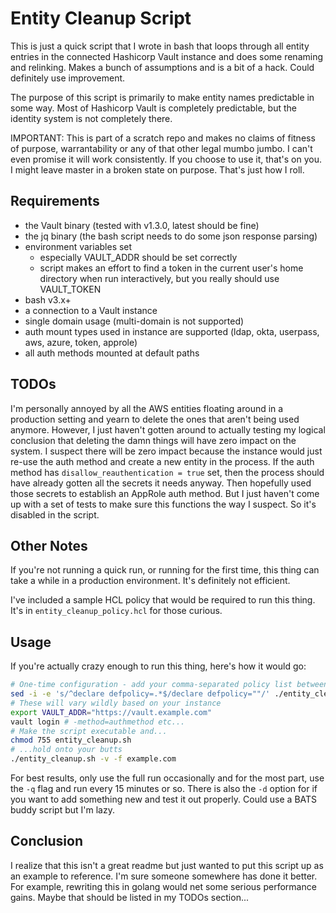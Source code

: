 # Entity Cleanup Script

This is just a quick script that I wrote in bash that loops through all entity entries in the connected Hashicorp Vault instance and does some renaming and relinking. Makes a bunch of assumptions and is a bit of a hack. Could definitely use improvement.

The purpose of this script is primarily to make entity names predictable in some way. Most of Hashicorp Vault is completely predictable, but the identity system is not completely there.

IMPORTANT: This is part of a scratch repo and makes no claims of fitness of purpose, warrantability or any of that other legal mumbo jumbo. I can't even promise it will work consistently. If you choose to use it, that's on you. I might leave master in a broken state on purpose. That's just how I roll.

## Requirements

- the Vault binary (tested with v1.3.0, latest should be fine)
- the jq binary (the bash script needs to do some json response parsing)
- environment variables set
  - especially VAULT_ADDR should be set correctly
  - script makes an effort to find a token in the current user's home directory when run interactively, but you really should use VAULT_TOKEN
- bash v3.x+
- a connection to a Vault instance
- single domain usage (multi-domain is not supported)
- auth mount types used in instance are supported (ldap, okta, userpass, aws, azure, token, approle)
- all auth methods mounted at default paths

## TODOs

I'm personally annoyed by all the AWS entities floating around in a production setting and yearn to delete the ones that aren't being used anymore. However, I just haven't gotten around to actually testing my logical conclusion that deleting the damn things will have zero impact on the system. I suspect there will be zero impact because the instance would just re-use the auth method and create a new entity in the process. If the auth method has `disallow_reauthentication = true` set, then the process should have already gotten all the secrets it needs anyway. Then hopefully used those secrets to establish an AppRole auth method. But I just haven't come up with a set of tests to make sure this functions the way I suspect. So it's disabled in the script.

## Other Notes

If you're not running a quick run, or running for the first time, this thing can take a while in a production environment. It's definitely not efficient.

I've included a sample HCL policy that would be required to run this thing. It's in `entity_cleanup_policy.hcl` for those curious.

## Usage

If you're actually crazy enough to run this thing, here's how it would go:

```bash
# One-time configuration - add your comma-separated policy list between the double quotes
sed -i -e 's/^declare defpolicy=.*$/declare defpolicy=""/' ./entity_cleanup.sh
# These will vary wildly based on your instance
export VAULT_ADDR="https://vault.example.com"
vault login # -method=authmethod etc...
# Make the script executable and...
chmod 755 entity_cleanup.sh
# ...hold onto your butts
./entity_cleanup.sh -v -f example.com
```

For best results, only use the full run occasionally and for the most part, use the `-q` flag and run every 15 minutes or so. There is also the `-d` option for if you want to add something new and test it out properly. Could use a BATS buddy script but I'm lazy.

## Conclusion

I realize that this isn't a great readme but just wanted to put this script up as an example to reference. I'm sure someone somewhere has done it better. For example, rewriting this in golang would net some serious performance gains. Maybe that should be listed in my TODOs section...
